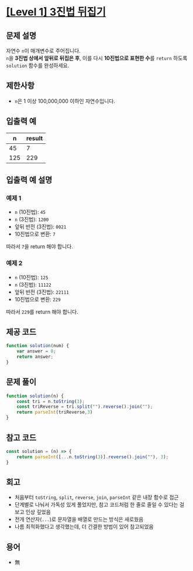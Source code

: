 # [[Level 1] 3진법 뒤집기](https://school.programmers.co.kr/learn/courses/30/lessons/68935)

## 문제 설명

자연수 `n`이 매개변수로 주어집니다.  
`n`을 **3진법 상에서 앞뒤로 뒤집은 후**, 이를 다시 **10진법으로 표현한 수**를 `return` 하도록 `solution` 함수를 완성하세요.


## 제한사항

- `n`은 1 이상 100,000,000 이하인 자연수입니다.

## 입출력 예

| n   | result |
|-----|--------|
| 45  | 7      |
| 125 | 229    |


## 입출력 예 설명

### 예제 1

- `n` (10진법): `45`  
- `n` (3진법): `1200`  
- 앞뒤 반전 (3진법): `0021`  
- 10진법으로 변환: `7`  

따라서 `7`을 return 해야 합니다.

### 예제 2

- `n` (10진법): `125`  
- `n` (3진법): `11122`  
- 앞뒤 반전 (3진법): `22111`  
- 10진법으로 변환: `229`  

따라서 `229`를 return 해야 합니다.


## 제공 코드

```js
function solution(num) {
    var answer = 0;
    return answer;
}
```

## 문제 풀이

```js
function solution(n) {
    const tri = n.toString(3);
    const triReverse = tri.split("").reverse().join("");
    return parseInt(triReverse,3)
}
```

## 참고 코드

```js
const solution = (n) => {
    return parseInt([...n.toString(3)].reverse().join(""), 3);
}
```

## 회고

- 처음부터 `toString`, `split`, `reverse`, `join`, `parseInt` 같은 내장 함수로 접근
- 단계별로 나눠서 가독성 있게 풀었지만, 참고 코드처럼 한 줄로 줄일 수 있다는 걸 보고 인상 깊었음
- 전개 연산자(`...`)로 문자열을 배열로 만드는 방식은 새로웠음
- 나름 최적화했다고 생각했는데, 더 간결한 방법이 있어 참고되었음

## 용어

- 無